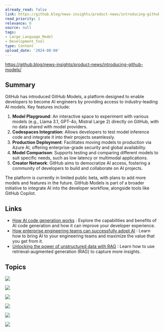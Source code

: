 ```yaml
---
already_read: false
link: https://github.blog/news-insights/product-news/introducing-github-models/
read_priority: 1
relevance: 0
source: null
tags:
- Large_Language_Model
- Development_tool
type: Content
upload_date: '2024-08-08'
---
```


https://github.blog/news-insights/product-news/introducing-github-models/
## Summary

GitHub has introduced GitHub Models, a platform designed to enable developers to become AI engineers by providing access to industry-leading AI models. Key features include:

1. **Model Playground**: An interactive space to experiment with various models (e.g., Llama 3.1, GPT-4o, Mistral Large 2) directly on GitHub, with no data shared with model providers.
2. **Codespaces Integration**: Allows developers to test model inference code and integrate it into their projects seamlessly.
3. **Production Deployment**: Facilitates moving models to production via Azure AI, offering enterprise-grade security and global availability.
4. **Model Comparison**: Supports testing and comparing different models to suit specific needs, such as low latency or multimodal applications.
5. **Creator Network**: GitHub aims to democratize AI access, fostering a community of developers to build and collaborate on AI projects.

The platform is currently in limited public beta, with plans to add more models and features in the future. GitHub Models is part of a broader initiative to integrate AI into the developer workflow, alongside tools like GitHub Copilot.
## Links

- [How AI code generation works](https://github.blog/ai-and-ml/generative-ai/how-ai-code-generation-works/) : Explore the capabilities and benefits of AI code generation and how it can improve your developer experience.
- [How enterprise engineering teams can successfully adopt AI](https://resources.github.com/artificial-intelligence/how-enterprise-engineering-teams-can-successfully-adopt-ai/) : Learn how to bring AI to your engineering teams and maximize the value that you get from it.
- [Unlocking the power of unstructured data with RAG](https://github.blog/ai-and-ml/llms/unlocking-the-power-of-unstructured-data-with-rag/) : Learn how to use retrieval-augmented generation (RAG) to capture more insights.

## Topics

![](topics/Platform/GitHub%20Models)

![](topics/Platform/Azure%20AI)

![](topics/Platform/GitHub%20Copilot)

![](topics/Platform/GitHub%20Copilot%20Workspace)

![](topics/Platform/GitHub%20Codespaces)

![](topics/Concept/Retrieval%20Augmented%20Generation%20RAG)